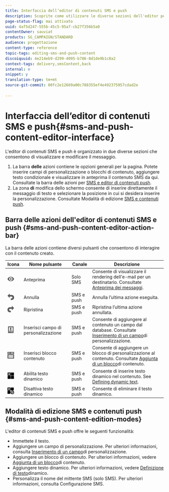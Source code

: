 ```yaml
---
title: Interfaccia dell’editor di contenuti SMS e push
description: Scoprite come utilizzare le diverse sezioni dell'editor per modificare gli SMS e i contenuti push.
page-status-flag: mai attivato
uuid: 4af5d247-555b-45c5-95a7-cb27f356b5a0
contentOwner: sauviat
products: SG_CAMPAIGN/STANDARD
audience: progettazione
content-type: reference
topic-tags: editing-sms-and-push-content
discoiquuid: 4e214eb9-d299-4095-b786-8d1de9b1c8a2
context-tags: delivery,smsContent,back
internal: n
snippet: y
translation-type: tm+mt
source-git-commit: 00fc2e12669a00c788355ef4e492375957cdad2e

---
```



# Interfaccia dell’editor di contenuti SMS e push{#sms-and-push-content-editor-interface}

L'editor di contenuti SMS e push è organizzato in due diverse sezioni che consentono di visualizzare e modificare il messaggio.

1. La barra **delle** azioni contiene le opzioni generali per la pagina. Potete inserire campi di personalizzazione o blocchi di contenuto, aggiungere testo condizionale e visualizzare in anteprima il contenuto SMS da qui. Consultate la barra delle azioni per [SMS e editor di contenuti push](#sms-and-push-content-editor-action-bar).
1. La zona **di** modifica dello schermo consente di inserire direttamente il messaggio di testo e selezionare la posizione in cui si desidera inserire la personalizzazione. Consultate Modalità di edizione [SMS e contenuti push](#sms-and-push-content-edition-modes).

## Barra delle azioni dell'editor di contenuti SMS e push {#sms-and-push-content-editor-action-bar}

La barra delle azioni contiene diversi pulsanti che consentono di interagire con il contenuto creato.

<table> 
 <thead> 
  <tr> 
   <th> Icona<br /> </th> 
   <th> Nome pulsante<br /> </th> 
   <th> Canale<br /> </th> 
   <th> Descrizione<br /> </th> 
  </tr> 
 </thead> 
 <tbody> 
  <tr> 
   <td> <img height="21px" src="assets/viewon_darkgrey-24px.png" /> <br /> </td> 
   <td> <span class="uicontrol">Anteprima</span><br /> </td> 
   <td> Solo SMS<br /> </td> 
   <td> Consente di visualizzare il rendering dell'e-mail per un destinatario. Consultate <a href="../../sending/using/previewing-messages.md">Anteprima dei messaggi</a>.<br /> </td> 
  </tr> 
  <tr> 
   <td> <img height="21px" src="assets/undo_darkgrey-24px.png" /> <br /> </td> 
   <td> <span class="uicontrol">Annulla</span><br /> </td> 
   <td> SMS e push<br /> </td> 
   <td> Annulla l’ultima azione eseguita.<br /> </td> 
  </tr> 
  <tr> 
   <td> <img height="21px" src="assets/redo_darkgrey-24px.png" /> <br /> </td> 
   <td> <span class="uicontrol">Ripristina</span><br /> </td> 
   <td> SMS e push<br /> </td> 
   <td> Ripristina l’ultima azione annullata.<br /> </td> 
  </tr> 
  <tr> 
   <td> <img height="21px" src="assets/personalization_field_darkgrey-24px.png" /> <br /> </td> 
   <td> <span class="uicontrol">Inserisci campo</span> di personalizzazione <br /> </td> 
   <td> SMS e push<br /> </td> 
   <td> Consente di aggiungere al contenuto un campo dal database. Consultate <a href="../../designing/using/personalization.md#inserting-a-personalization-field" target="_blank">Inserimento di un campo</a>di personalizzazione.<br /> </td> 
  </tr> 
  <tr> 
   <td> <img height="21px" src="assets/personalization_block_darkgrey-24px.png" /> <br /> </td> 
   <td> <span class="uicontrol">Inserisci blocco</span> contenuto <br /> </td> 
   <td> SMS e push<br /> </td> 
   <td> Consente di aggiungere un blocco di personalizzazione al contenuto. Consultate <a href="../../designing/using/personalization.md#adding-a-content-block" target="_blank">Aggiunta di un blocco</a>di contenuto.<br /> </td> 
  </tr> 
  <tr> 
   <td> <img height="21px" src="assets/dynamiccontent_24px.png" /> <br /> </td> 
   <td> <span class="uicontrol">Abilita testo</span> dinamico <br /> </td> 
   <td> SMS e push<br /> </td> 
   <td> Consente di inserire testo dinamico nel contenuto. See <a href="../../channels/using/defining-dynamic-text.md" target="_blank">Defining dynamic text</a>.<br /> </td> 
  </tr> 
  <tr> 
   <td> <img height="21px" src="assets/dynamiccontentdisable_24px.png" /> <br /> </td> 
   <td> <span class="uicontrol">Disattiva testo</span> dinamico <br /> </td> 
   <td> SMS e push<br /> </td> 
   <td> Consente di eliminare il testo dinamico.<br /> </td> 
  </tr> 
 </tbody> 
</table>

## Modalità di edizione SMS e contenuti push {#sms-and-push-content-edition-modes}

L'editor di contenuti SMS e push offre le seguenti funzionalità:

* Immettete il testo.
* Aggiungere un campo di personalizzazione. Per ulteriori informazioni, consulta [Inserimento di un campo](../../designing/using/personalization.md#inserting-a-personalization-field)di personalizzazione.
* Aggiungere un blocco di contenuto. Per ulteriori informazioni, vedere [Aggiunta di un blocco](../../designing/using/personalization.md#adding-a-content-block)di contenuto.
* Aggiungere testo dinamico. Per ulteriori informazioni, vedere [Definizione di testo](../../channels/using/defining-dynamic-text.md)dinamico.
* Personalizza il nome del mittente SMS (solo SMS). Per ulteriori informazioni, consulta Configurazione [](../../administration/using/configuring-sms-channel.md#configuring-sms-properties)SMS.

